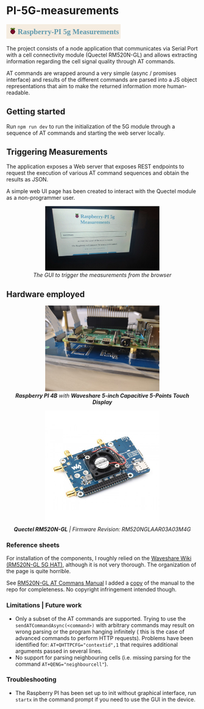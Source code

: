 # PI-5G-measurements

<p align="left">
  <img src=".showcase/logo.png" width="300"><br>
</p>

The project consists of a node application that communicates via Serial Port with a cell connectivity module (Quectel RM520N-GL) and allows extracting information regarding the cell signal quality through AT commands.

AT commands are wrapped around a very simple (async / promises interface) and results of the different commands are parsed into a JS object representations that aim to make the returned information more human-readable.

## Getting started

<!-- (You may want to create an .env file if it does not exist ) -->

Run `npm run dev` to run the initialization of the 5G module through a sequence of AT commands and starting the web server locally.



## Triggering Measurements 
The application exposes a Web server that exposes REST endpoints to request the execution of various AT command sequences and obtain the results as JSON.

A simple web UI page has been created to interact with the Quectel module as a non-programmer user.

<p align="center">
  <img src=".showcase/ui.png" width="300" ></br>
  <em>The GUI to trigger the measurements from the browser</em>
</p>


## Hardware employed

<p align="center">
  <img src=".showcase/raspberry.jpeg" width="300"><br/>
  <em><b>Raspberry PI 4B</b>  with <b>Waveshare 5-inch Capacitive 5-Points Touch Display</b> </em>
</p>

<p align="center">
  <img src=".showcase/quectel-RM520N-GL.png" width="300">  <br/>
  <em><b>Quectel RM520N-GL</b>  | Firmware Revision: RM520NGLAAR03A03M4G </em>
 </p>

### Reference sheets

For installation of the components, I roughly relied on the [Waveshare Wiki (RM520N-GL 5G HAT)](https://www.waveshare.com/wiki/RM520N-GL_5G_HAT#5G_Network_Card_Dial-up_Method), although it is not very thorough. The organization of the page is quite horrible.

See [RM520N-GL AT Commans Manual](https://files.waveshare.com/upload/8/8a/Quectel_RG520N%26RG52xF%26RG530F%26RM520N%26RM530N_Series_AT_Commands_Manual_V1.0.0_Preliminary_20220812.pdf)
I added a [copy](./public/assets/docs/Quectel_RG520N&RG52xF&RG530F&RM520N&RM530N_Series_AT_Commands_Manual_V1.0.0.pdf) of the manual to the repo for completeness. No copyright infringement intended though. 




### Limitations | Future work
- Only a subset of the AT commands are supported. Trying to use the `sendATCommandAsync(<command>)` with arbitrary commands may result on wrong parsing or the program hanging infinitely ( this is the case of advanced commands to perform HTTP requests). Problems have been identified for: `AT+QHTTPCFG="contextid",1`  that requires additional arguments passed in several lines.
- No support for parsing neighbouring cells (i.e.  missing parsing for the command `AT+QENG="neighbourcell"`).


### Troubleshooting
- The Raspberry PI has been set up to init without graphical interface, run `startx` in the command prompt if you need to use the GUI in the device.


<!-- <table align="center" border="0">
  <tr>
    <td ><img src=".showcase/ui.png" width="200"/></td>
    <td><img src=".showcase/setup-done.png" width="200"/></td>
  </tr>
  <tr >
   <td style="border:none"><img src=".showcase/wip.png" width="200"/></td>
   <td style="border:none"><img src=".showcase/wip.png" width="200"/></td>
  </tr>
</table> -->